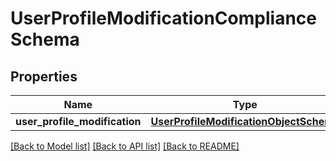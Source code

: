 # UserProfileModificationComplianceSchema


## Properties
Name | Type | Description | Notes
------------ | ------------- | ------------- | -------------
**user_profile_modification** | [**UserProfileModificationObjectSchema**](UserProfileModificationObjectSchema.md) |  | 

[[Back to Model list]](../README.md#documentation-for-models) [[Back to API list]](../README.md#documentation-for-api-endpoints) [[Back to README]](../README.md)


